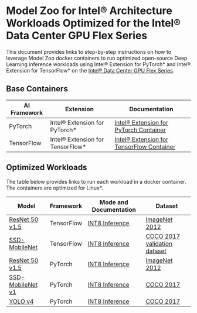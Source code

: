 # Model Zoo for Intel® Architecture Workloads Optimized for the Intel® Data Center GPU Flex Series

This document provides links to step-by-step instructions on how to leverage Model Zoo docker containers to run optimized open-source Deep Learning inference workloads using Intel® Extension for PyTorch* and Intel® Extension for TensorFlow* on the [Intel® Data Center GPU Flex Series](https://www.intel.com/content/www/us/en/products/details/discrete-gpus/data-center-gpu/flex-series.html).

## Base Containers

| AI Framework                 | Extension            | Documentation |
| -----------------------------| ------------- | ----------------- |
| PyTorch | Intel® Extension for PyTorch* | [Intel® Extension for PyTorch Container](https://github.com/IntelAI/models/blob/master/quickstart/ipex-tool-container/gpu/devcatalog.md) |
| TensorFlow | Intel® Extension for TensorFlow* | [Intel® Extension for TensorFlow Container](https://github.com/IntelAI/models/blob/master/quickstart/tf-tool-container/gpu/devcatalog.md)|

## Optimized Workloads

The table below provides links to run each workload in a docker container. The containers are optimized for Linux*. 


| Model                            | Framework                  | Mode and Documentation     |  Dataset |
| ----------------------------|     ---------- | ----------| ------------ |
| [ResNet 50 v1.5](https://github.com/tensorflow/models/tree/v2.11.0/official/legacy/image_classification/resnet) | TensorFlow | [INT8 Inference](https://github.com/IntelAI/models/blob/master/quickstart/image_recognition/tensorflow/resnet50v1_5/inference/gpu/DEVCATALOG_FLEX.md) | [ImageNet 2012](https://github.com/IntelAI/models/tree/master/datasets/imagenet/README.md) |
| [SSD-MobileNet](https://arxiv.org/pdf/1704.04861.pdf) | TensorFlow | [INT8 Inference](https://github.com/IntelAI/models/blob/master/quickstart/object_detection/tensorflow/ssd-mobilenet/inference/gpu/DEVCATALOG.md) | [COCO 2017 validation dataset](https://github.com/IntelAI/models/tree/master/datasets/coco#download-and-preprocess-the-coco-validation-images) |
| [ResNet 50 v1.5](https://arxiv.org/pdf/1512.03385.pdf) | PyTorch | [INT8 Inference](https://github.com/IntelAI/models/blob/master/quickstart/image_recognition/pytorch/resnet50v1_5/inference/gpu/DEVCATALOG_FLEX.md) | [ImageNet 2012](https://github.com/IntelAI/models/tree/master/datasets/imagenet/README.md) |
| [SSD-MobileNet v1](https://arxiv.org/pdf/1704.04861.pdf) | PyTorch | [INT8 Inference](https://github.com/IntelAI/models/blob/master/quickstart/object_detection/pytorch/ssd-mobilenet/inference/gpu/DEVCATALOG.md) | [COCO 2017](https://github.com/IntelAI/models/blob/master/quickstart/object_detection/pytorch/ssd-mobilenet/inference/gpu/README.md#datasets)  |
| [YOLO v4](https://arxiv.org/pdf/1704.04861.pdf) | PyTorch | [INT8 Inference](https://github.com/IntelAI/models/blob/master/quickstart/object_detection/pytorch/yolov4/inference/gpu/DEVCATALOG.md) | [COCO 2017](https://github.com/IntelAI/models/blob/master/quickstart/object_detection/pytorch/ssd-mobilenet/inference/gpu/README.md#datasets) |

